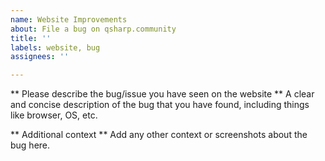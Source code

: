 ```yaml
---
name: Website Improvements
about: File a bug on qsharp.community
title: ''
labels: website, bug
assignees: ''

---
```


** Please describe the bug/issue you have seen on the website **
A clear and concise description of the bug that you have found, including things like browser, OS, etc.

** Additional context **
Add any other context or screenshots about the bug here.
